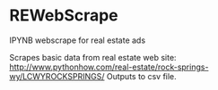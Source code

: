 # REWebScrape
IPYNB webscrape for real estate ads

Scrapes basic data from real estate web site: http://www.pythonhow.com/real-estate/rock-springs-wy/LCWYROCKSPRINGS/
Outputs to csv file.
